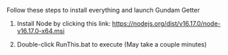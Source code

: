 Follow these steps to install everything and launch Gundam Getter

1. Install Node by clicking this link:
   https://nodejs.org/dist/v16.17.0/node-v16.17.0-x64.msi

2. Double-click RunThis.bat to execute (May take a couple minutes)
